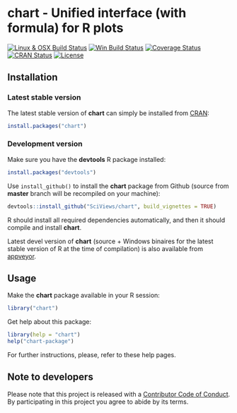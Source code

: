 # chart - Unified interface (with formula) for R plots

[![Linux & OSX Build Status](https://travis-ci.org/SciViews/chart.svg )](https://travis-ci.org/SciViews/chart)
[![Win Build Status](https://ci.appveyor.com/api/projects/status/github/SciViews/chart?branch=master&svg=true)](http://ci.appveyor.com/project/phgrosjean/chart)
[![Coverage Status](https://img.shields.io/codecov/c/github/SciViews/chart/master.svg)
](https://codecov.io/github/SciViews/chart?branch=master)
[![CRAN Status](http://www.r-pkg.org/badges/version/chart)](http://cran.r-project.org/package=chart)
[![License](https://img.shields.io/badge/license-GPL-blue.svg)](http://www.gnu.org/licenses/gpl-2.0.html)


## Installation

### Latest stable version

The latest stable version of **chart** can simply be installed from [CRAN](http://cran.r-project.org):

```r
install.packages("chart")
```


### Development version

Make sure you have the **devtools** R package installed:

```r
install.packages("devtools")
```

Use `install_github()` to install the **chart** package from Github (source from **master** branch will be recompiled on your machine):

```r
devtools::install_github("SciViews/chart", build_vignettes = TRUE)
```

R should install all required dependencies automatically, and then it should compile and install **chart**.

Latest devel version of **chart** (source + Windows binaires for the latest stable version of R at the time of compilation) is also available from [appveyor](https://ci.appveyor.com/project/phgrosjean/chart/build/artifacts).


## Usage

Make the **chart** package available in your R session:

```r
library("chart")
```

Get help about this package:

```r
library(help = "chart")
help("chart-package")
```

For further instructions, please, refer to these help pages.


## Note to developers

Please note that this project is released with a [Contributor Code of Conduct](CONDUCT.md). By participating in this project you agree to abide by its terms.
